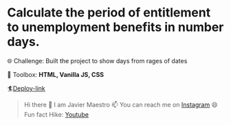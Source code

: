 # Calculate the period of entitlement to unemployment benefits in number days.

🌐 Challenge: Built the project to show days from rages of dates

🧰 Toolbox: **HTML, Vanilla JS, CSS**

🏄[Deploy-link](https://dias-paro-walkexperience.vercel.app/)


> Hi there 👋 I am Javier Maestro
> 📫 You can reach me on [Instagram](https://www.instagram.com/walkexperience/?hl=es)
> 😄 Fun fact Hike: [Youtube](https://youtu.be/QbynFz30UGA)

